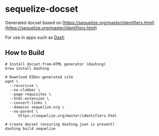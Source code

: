 # sequelize-docset

Generated docset based on [https://sequelize.org/master/identifiers.html](https://sequelize.org/master/identifiers.html)

For use in apps such as [Dash](https://kapeli.com/dash)

## How to Build

```
# Install docset-from-HTML generator (dashing)
brew install dashing

# Download ESDoc-generated site
wget \
  --recursive \
  --no-clobber \
  --page-requisites \
  --html-extension \
  --convert-links \
  --domains sequelize.org \
  --no-parent \
      https://sequelize.org/master/identifiers.html

# Create docset (ensuring dashing.json is present)
dashing build sequelize
```

